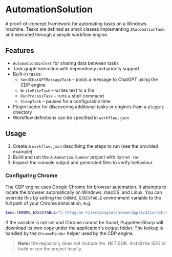 # AutomationSolution

A proof-of-concept framework for automating tasks on a Windows machine. Tasks are defined as small classes implementing `IAutomationTask` and executed through a simple workflow engine.

## Features

- `AutomationContext` for sharing data between tasks
- Task graph execution with dependency and priority support
- Built-in tasks:
  - `SendChatGPTMessageTask` – posts a message to ChatGPT using the CDP engine
  - `WriteFileTask` – writes text to a file
  - `RunProcessTask` – runs a shell command
  - `SleepTask` – pauses for a configurable time
- Plugin loader for discovering additional tasks or engines from a `plugins` directory
- Workflow definitions can be specified in `workflow.json`

## Usage

1. Create a `workflow.json` describing the steps to run (see the provided example).
2. Build and run the `Automation.Runner` project with `dotnet run`.
3. Inspect the console output and generated files to verify behaviour.

### Configuring Chrome

The CDP engine uses Google Chrome for browser automation. It attempts to locate
the browser automatically on Windows, macOS, and Linux. You can
override this by setting the `CHROME_EXECUTABLE` environment variable to the
full path of your Chrome installation, e.g.

```powershell
$env:CHROME_EXECUTABLE="C:\Program Files\Google\Chrome\Application\chrome.exe"
```

If the variable is not set and Chrome cannot be found, PuppeteerSharp will
download its own copy under the application's output folder. The lookup is
handled by the `ChromeFinder` helper used by the CDP engine.

> **Note:** the repository does not include the .NET SDK. Install the SDK to build or run the project locally.

